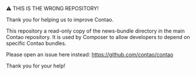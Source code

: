 ⚠ THIS IS THE WRONG REPOSITORY!

Thank you for helping us to improve Contao.

This repository a read-only copy of the news-bundle directory in the main Contao repository. It is used by Composer to allow developers to depend on specific Contao bundles.

Please open an issue here instead: https://github.com/contao/contao

Thank you for your help!

